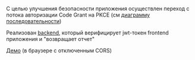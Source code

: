 С целью улучшения безопасности приложения осуществлен переход с потока авторизации Code Grant на PKCE 
(см [диаграмму последовательности](./arch/sequence-diagram.puml))

Реализован [backend](./backend/app.py), который верифицирует jwt-токен frontend приложения и "возвращает отчет"

[Демо](get-reports.mp4) (в браузере с отключенным CORS)